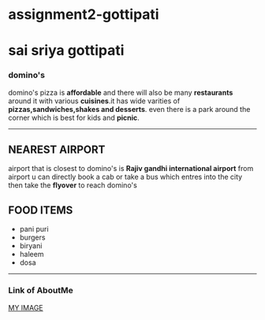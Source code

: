 # assignment2-gottipati
# sai sriya gottipati #
### domino's ###
domino's pizza is **affordable** and there will also be many **restaurants** around it with various **cuisines**.it has wide varities of **pizzas,sandwiches,shakes and desserts**. even there is a park around the corner which is best for kids and **picnic**.
***
## NEAREST AIRPORT ##
airport that is closest to domino's is **Rajiv gandhi international airport**
from airport u can directly book a cab or take a bus which entres into the city then take the **flyover** to reach domino's

## FOOD ITEMS ##
* pani puri
* burgers
* biryani
* haleem
* dosa
***
### Link of AboutMe ###
[MY IMAGE](https://github.com/SaiSriyaGottipati/assugnment2-gottipati/commit/1d9f9eeee1a051cba2f7787070443c27234c086f)
